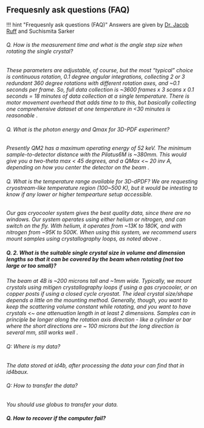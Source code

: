 

## Frequesnly ask questions (FAQ)
!!! hint "Frequesnly ask questions (FAQ)"
    Answers are given by [Dr. Jacob Ruff](https://www.chess.cornell.edu/about/staff-directory/jacob-ruff) and Suchismita Sarker



###### Q. How is the measurement time and what is the angle step size when rotating the single crystal?

<i> These parameters are adjustable, of course, but the most “typical” choice is continuous rotation, 0.1 degree angular integrations, collecting 2 or 3 redundant 360 degree rotations with different rotation axes, and ~0.1 seconds per frame.  So, full data collection is ~3600 frames x 3 scans x 0.1 seconds = 18 minutes of data collection at a single temperature.  There is motor movement overhead that adds time to to this, but basically collecting one comprehensive dataset at one temperature in <30 minutes is reasonable </i>. 


###### Q. What is the photon energy and Qmax for 3D-PDF experiment?

<i> Presently QM2 has a maximum operating energy of 52 keV. The minimum sample-to-detector distance with the Pilatus6M is ~380mm. This would give you a two-theta max < 45 degrees, and a QMax <~ 20 inv A, depending on how you center the detector on the beam </i>.

###### Q. What is the temperature range available for 3D-dPDF? We are requesting cryostream-like temperature region (100~500 K), but it would be intesting to know if any lower or higher tempearture setup accessible.

<i> Our gas cryocooler system gives the best quality data, since there are no windows. Our system operates using either helium or nitrogen, and can switch on the fly. With helium, it operates from ~13K to 180K, and with nitrogen from ~95K to 500K. When using this system, we recommend users mount samples using crystallography loops, as noted above </i>.


##### Q. 2. What is the suitable single crystal size in volume and dimension lengths so that it can be covered by the beam when rotating (not too large or too small)?

<i> The beam at 4B is ~200 microns tall and ~1mm wide.  Typically, we mount crystals using mitigen crystallography loops if using a gas cryocooler, or on copper posts if using a closed cycle cryostat.  The ideal crystal size/shape depends a little on the mounting method. Generally, though, you want to keep the scattering volume constant while rotating, and you want to have crystals <~ one attenuation length in at least 2 dimensions. Samples can in principle be longer along the rotation axis direction - like a cylinder or bar where the short directions are ~ 100 microns but the long direction is several mm, still works well </i>. 

###### Q: Where is my data?
<i>The data stored at id4b, after processing the data your can find that in id4baux. </i>

###### Q: How to transfer the data?
<i> You should use globus to transfer your data.</i>


##### Q. How to recover if the computer fail?









